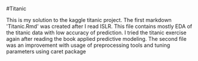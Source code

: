 #Titanic

This is my solution to the kaggle titanic project. The first markdown 'Titanic.Rmd' was created after I read ISLR. This file contains mostly EDA of the titanic data with low accuracy of prediction. I tried the titanic exercise again after reading the book applied predictive modeling. The second file was an improvement with usage of preprocessing tools and tuning parameters using caret package